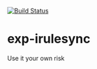[![Build Status](https://travis-ci.org/ExpressenAB/exp-irulesync.svg?branch=master)](https://travis-ci.org/ExpressenAB/exp-irulesync)
# exp-irulesync


Use it your own risk
